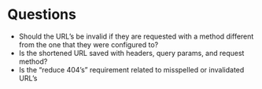 # Questions
- Should the URL’s be invalid if they are requested with a method different from the one that they were configured to?
- Is the shortened URL saved with headers, query params, and request method?
- Is the “reduce 404’s” requirement related to misspelled or invalidated URL’s
